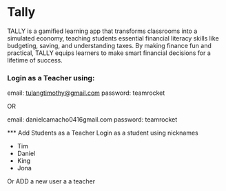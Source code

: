 # Tally

TALLY is a gamified learning app that transforms classrooms into a simulated economy, teaching students essential financial literacy skills like budgeting, saving, and understanding taxes. By making finance fun and practical, TALLY equips learners to make smart financial decisions for a lifetime of success.


### Login as a Teacher using:

email: tulangtimothy@gmail.com
password: teamrocket

OR

email: danielcamacho0416gmail.com
password: teamrocket


*** Add Students as a Teacher 
Login as a student using nicknames
- Tim
- Daniel
- King
- Jona

Or ADD a new user a a teacher
